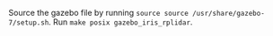 Source the gazebo file by running `source source /usr/share/gazebo-7/setup.sh`.
Run `make posix gazebo_iris_rplidar`.